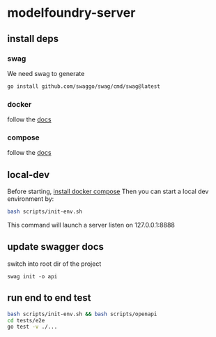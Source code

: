 # modelfoundry-server

## install deps
### swag
We need swag to generate

```bash
go install github.com/swaggo/swag/cmd/swag@latest
```

### docker
follow the [docs](https://docs.docker.com/engine/install/)

### compose
follow the [docs](https://docs.docker.com/compose/install/)

## local-dev
Before starting, [install docker compose](https://docs.docker.com/compose/install/linux/)
Then you can start a local dev environment by:
```bash
bash scripts/init-env.sh
```
This command will launch a server listen on 127.0.0.1:8888

## update swagger docs
switch into root dir of the project
```
swag init -o api
```

## run end to end test
```bash
bash scripts/init-env.sh && bash scripts/openapi
cd tests/e2e
go test -v ./...
```